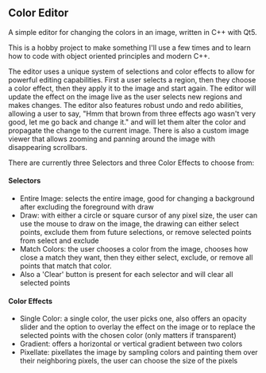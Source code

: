 ## Color Editor
A simple editor for changing the colors in an image, written in C++ with Qt5.

This is a hobby project to make something I'll use a few times and to learn how to code with object oriented principles and modern C++.

The editor uses a unique system of selections and color effects to allow for powerful editing capabilities. First a user selects a region, then they choose a color effect, then they apply it to the image and start again. The editor will update the effect on the image live as the user selects new regions and makes changes. The editor also features robust undo and redo abilities, allowing a user to say, "Hmm that brown from three effects ago wasn't very good, let me go back and change it." and will let them alter the color and propagate the change to the current image. There is also a custom image viewer that allows zooming and panning around the image with disappearing scrollbars.

There are currently three Selectors and three Color Effects to choose from:
#### Selectors
- Entire Image: selects the entire image, good for changing a background after excluding the foreground with draw
- Draw: with either a circle or square cursor of any pixel size, the user can use the mouse to draw on the image, the drawing can either select points, exclude them from future selections, or remove selected points from select and exclude
- Match Colors: the user chooses a color from the image, chooses how close a match they want, then they either select, exclude, or remove all points that match that color.
- Also a 'Clear' button is present for each selector and will clear all selected points
#### Color Effects
- Single Color: a single color, the user picks one, also offers an opacity slider and the option to overlay the effect on the image or to replace the selected points with the chosen color (only matters if transparent)
- Gradient: offers a horizontal or vertical gradient between two colors
- Pixellate: pixellates the image by sampling colors and painting them over their neighboring pixels, the user can choose the size of the pixels
